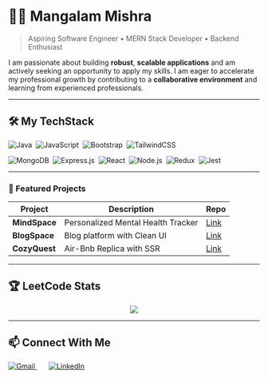 # 👨‍💻 Mangalam Mishra  

> Aspiring Software Engineer • MERN Stack Developer • Backend Enthusiast  

I am passionate about building **robust**, **scalable applications** and am actively seeking an opportunity to apply my skills. I am eager to accelerate my professional growth by contributing to a **collaborative environment** and learning from experienced professionals.

---

## 🛠 My TechStack  

![Java](https://img.shields.io/badge/Java-ED8B00?style=for-the-badge&logo=openjdk&logoColor=white)&nbsp;
![JavaScript](https://img.shields.io/badge/JavaScript-F7DF1E?style=for-the-badge&logo=javascript&logoColor=black)&nbsp;
![Bootstrap](https://img.shields.io/badge/Bootstrap-563D7C?style=for-the-badge&logo=bootstrap&logoColor=white)&nbsp;
![TailwindCSS](https://img.shields.io/badge/Tailwind_CSS-38B2AC?style=for-the-badge&logo=tailwind-css&logoColor=white)  &nbsp;

![MongoDB](https://img.shields.io/badge/MongoDB-4EA94B?style=for-the-badge&logo=mongodb&logoColor=white)&nbsp;
![Express.js](https://img.shields.io/badge/Express.js-404D59?style=for-the-badge)&nbsp;
![React](https://img.shields.io/badge/React-20232A?style=for-the-badge&logo=react&logoColor=61DAFB)&nbsp;
![Node.js](https://img.shields.io/badge/Node.js-43853D?style=for-the-badge&logo=node-dot-js&logoColor=white)&nbsp;
![Redux](https://img.shields.io/badge/Redux-593D88?style=for-the-badge&logo=redux&logoColor=white)&nbsp;
![Jest](https://img.shields.io/badge/Jest-C21325?style=for-the-badge&logo=jest&logoColor=white)&nbsp;

---

### 🌟 Featured Projects
| Project | Description | Repo |
|---------|-------------|------|
| **MindSpace** | Personalized Mental Health Tracker | [Link](https://github.com/Mangalam-17/MindSpace) |
| **BlogSpace** | Blog platform with Clean UI | [Link](https://github.com/Mangalam-17/BlogSpace) |
| **CozyQuest** | Air-Bnb Replica with SSR | [Link](https://github.com/Mangalam-17/CozyQuest) |


---

## 🏆 LeetCode Stats  
<p align="center">
  <a href="https://leetcode.com/u/Mangalam_89/">
    <img src="https://leetcard.jacoblin.cool/Mangalam_89?theme=dark&font=Karma" />
  </a>
</p>

---

## 📫 Connect With Me  
<p>
    <a href="mailto:mangalamab17@gmail.com">
      <img src="https://cdn.jsdelivr.net/gh/devicons/devicon/icons/google/google-original.svg" alt="Gmail" />
    </a> &nbsp; &nbsp; &nbsp;
    <a href="https://www.linkedin.com/in/mangalam-mishra-dev/">
      <img src="https://cdn.jsdelivr.net/gh/devicons/devicon/icons/linkedin/linkedin-original.svg" alt="LinkedIn" />
    </a>
</p>

